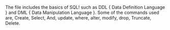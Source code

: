 The file includes the basics of SQL! such as DDL { Data Definition Language } and DML { Data Manipulation Language }.
Some of the commands used are, Create, Select, And, update, where, alter, modify, drop, Truncate, Delete.
